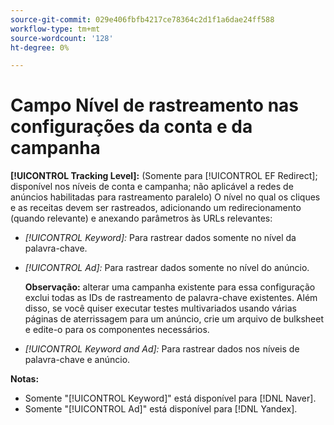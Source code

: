 ```yaml
---
source-git-commit: 029e406fbfb4217ce78364c2d1f1a6dae24ff588
workflow-type: tm+mt
source-wordcount: '128'
ht-degree: 0%

---
```

# Campo Nível de rastreamento nas configurações da conta e da campanha

**[!UICONTROL Tracking Level]:** (Somente para [!UICONTROL EF Redirect]; disponível nos níveis de conta e campanha; não aplicável a redes de anúncios habilitadas para rastreamento paralelo) O nível no qual os cliques e as receitas devem ser rastreados, adicionando um redirecionamento (quando relevante) e anexando parâmetros às URLs relevantes:

* *[!UICONTROL Keyword]:* Para rastrear dados somente no nível da palavra-chave.

* *[!UICONTROL Ad]:* Para rastrear dados somente no nível do anúncio.

  **Observação:** alterar uma campanha existente para essa configuração exclui todas as IDs de rastreamento de palavra-chave existentes. Além disso, se você quiser executar testes multivariados usando várias páginas de aterrissagem para um anúncio, crie um arquivo de bulksheet e edite-o para os componentes necessários.

* *[!UICONTROL Keyword and Ad]:* Para rastrear dados nos níveis de palavra-chave e anúncio.

**Notas:**

* Somente &quot;[!UICONTROL Keyword]&quot; está disponível para [!DNL Naver].
* Somente &quot;[!UICONTROL Ad]&quot; está disponível para [!DNL Yandex].
